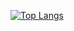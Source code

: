 


[![Top Langs](https://github-readme-stats.vercel.app/api/top-langs/?username=boomshh&layout=compact)](https://github.com/boomshh/github-readme-stats)

